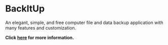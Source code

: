 # BackItUp
An elegant, simple, and free computer file and data backup application with many features and customization.

**Click [here](https://petersoj.github.io/BackItUp/) for more information.**
